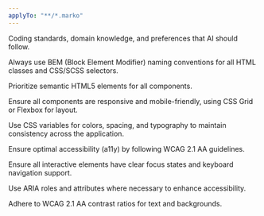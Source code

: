 ```yaml
---
applyTo: "**/*.marko"
---
```


Coding standards, domain knowledge, and preferences that AI should follow.

Always use BEM (Block Element Modifier) naming conventions for all HTML classes and CSS/SCSS selectors.

Prioritize semantic HTML5 elements for all components.

Ensure all components are responsive and mobile-friendly, using CSS Grid or Flexbox for layout.

Use CSS variables for colors, spacing, and typography to maintain consistency across the application.

Ensure optimal accessibility (a11y) by following WCAG 2.1 AA guidelines.

Ensure all interactive elements have clear focus states and keyboard navigation support.

Use ARIA roles and attributes where necessary to enhance accessibility.

Adhere to WCAG 2.1 AA contrast ratios for text and backgrounds.
